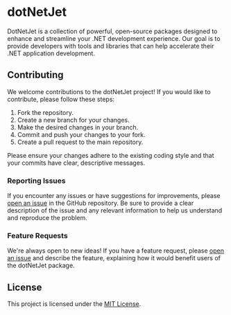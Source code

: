 # dotNetJet

DotNetJet is a collection of powerful, open-source packages designed to enhance and streamline your .NET development experience. Our goal is to provide developers with tools and libraries that can help accelerate their .NET application development.

## Contributing

We welcome contributions to the dotNetJet project! If you would like to contribute, please follow these steps:

1. Fork the repository.
2. Create a new branch for your changes.
3. Make the desired changes in your branch.
4. Commit and push your changes to your fork.
5. Create a pull request to the main repository.

Please ensure your changes adhere to the existing coding style and that your commits have clear, descriptive messages.

### Reporting Issues

If you encounter any issues or have suggestions for improvements, please [open an issue](https://github.com/yveslaurentcreton/dotNetJet/issues) in the GitHub repository. Be sure to provide a clear description of the issue and any relevant information to help us understand and reproduce the problem.

### Feature Requests

We're always open to new ideas! If you have a feature request, please [open an issue](https://github.com/yveslaurentcreton/dotNetJet/issues) and describe the feature, explaining how it would benefit users of the dotNetJet package.

## License

This project is licensed under the [MIT License](https://github.com/yveslaurentcreton/dotNetJet/blob/main/LICENSE).
